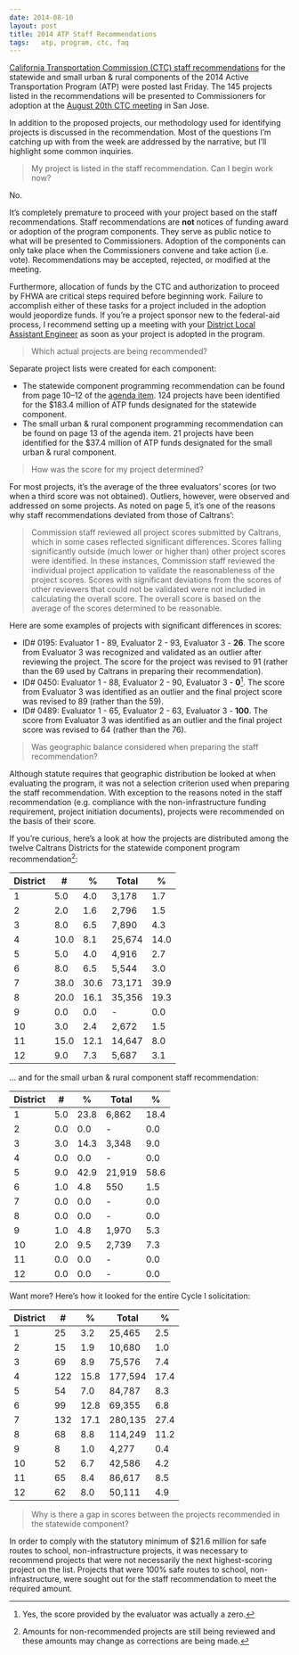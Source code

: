 ```yaml
---
date: 2014-08-10
layout: post
title: 2014 ATP Staff Recommendations
tags:	atp, program, ctc, faq
---
```


[California Transportation Commission (CTC) staff recommendations](http://www.catc.ca.gov/programs/ATP/2014_ATP_Adoption_BI_final.pdf) for the statewide and small urban & rural components of the 2014 Active Transportation Program (ATP) were posted last Friday. The 145 projects listed in the recommendations will be presented to Commissioners for adoption at the [August 20th CTC meeting](http://www.catc.ca.gov/meetings/agenda/2014Agenda/2014_08/000_ETA.pdf) in San Jose.

In addition to the proposed projects, our methodology used for identifying projects is discussed in the recommendation. Most of the questions I’m catching up with from the week are addressed by the narrative, but I’ll highlight some common inquiries.

>My project is listed in the staff recommendation. Can I begin work now?

No.

It’s completely premature to proceed with your project based on the staff recommendations. Staff recommendations are **not** notices of funding award or adoption of the program components. They serve as public notice to what will be presented to Commissioners. Adoption of the components can only take place when the Commissioners convene and take action (i.e. vote). Recommendations may be accepted, rejected, or modified at the meeting.

Furthermore, allocation of funds by the CTC and authorization to proceed by FHWA are critical steps required before beginning work. Failure to accomplish either of these tasks for a project included in the adoption would jeopordize funds. If you’re a project sponsor new to the federal-aid process, I recommend setting up a meeting with your [District Local Assistant Engineer](http://www.dot.ca.gov/hq/LocalPrograms/dlae.htm) as soon as your project is adopted in the program.

>Which actual projects are being recommended?

Separate project lists were created for each component:

* The statewide component programming recommendation can be found from page 10–12 of the [agenda item](http://www.catc.ca.gov/programs/ATP/2014_ATP_Adoption_BI_final.pdf). 124 projects have been identified for the $183.4 million of ATP funds designated for the statewide component.
* The small urban & rural component programming recommendation can be found on page 13 of the agenda item. 21 projects have been identified for the $37.4 million of ATP funds designated for the small urban & rural component.

>How was the score for my project determined?

For most projects, it’s the average of the three evaluators’ scores (or two when a third score was not obtained). Outliers, however, were observed and addressed on some projects. As noted on page 5, it’s one of the reasons why staff recommendations deviated from those of Caltrans’:

> Commission staff reviewed all project scores submitted by Caltrans, which in some cases reflected significant differences. Scores falling significantly outside (much lower or higher than) other project scores were identified. In these instances, Commission staff reviewed the individual project application to validate the reasonableness of the project scores. Scores with significant deviations from the scores of other reviewers that could not be validated were not included in calculating the overall score. The overall score is based on the average of the scores determined to be reasonable.

Here are some examples of projects with significant differences in scores:

* ID# 0195: Evaluator 1 - 89, Evaluator 2 - 93, Evaluator 3 - **26**. The score from Evaluator 3 was recognized and validated as an outlier after reviewing the project. The score for the project was revised to 91 (rather than the 69 used by Caltrans in preparing their recommendation).
* ID# 0450: Evaluator 1 - 88, Evaluator 2 - 90, Evaluator 3 - **0**[^zero]. The score from Evaluator 3 was identified as an outlier and the final project score was revised to 89 (rather than the 59).
* ID# 0489: Evaluator 1 - 65, Evaluator 2 - 63, Evaluator 3 - **100**. The score from Evaluator 3 was identified as an outlier and the final project score was revised to 64 (rather than the 76).

>Was geographic balance considered when preparing the staff recommendation?

Although statute requires that geographic distribution be looked at when evaluating the program, it was not a selection criterion used when preparing the staff recommendation. With exception to the reasons noted in the staff recommendation (e.g. compliance with the non-infrastructure funding requirement, project initiation documents), projects were recommended on the basis of their score.

If you’re curious, here’s a look at how the projects are distributed among the twelve Caltrans Districts for the statewide component program recommendation[^distribution]:

| District | #    | %    | Total  | %    |
|----------|------|------|--------|------|
| 1        | 5.0  | 4.0  | 3,178  | 1.7  |
| 2        | 2.0  | 1.6  | 2,796  | 1.5  |
| 3        | 8.0  | 6.5  | 7,890  | 4.3  |
| 4        | 10.0 | 8.1  | 25,674 | 14.0 |
| 5        | 5.0  | 4.0  | 4,916  | 2.7  |
| 6        | 8.0  | 6.5  | 5,544  | 3.0  |
| 7        | 38.0 | 30.6 | 73,171 | 39.9 |
| 8        | 20.0 | 16.1 | 35,356 | 19.3 |
| 9        | 0.0  | 0.0  | -      | 0.0  |
| 10       | 3.0  | 2.4  | 2,672  | 1.5  |
| 11       | 15.0 | 12.1 | 14,647 | 8.0  |
| 12       | 9.0  | 7.3  | 5,687  | 3.1  |

… and for the small urban & rural component staff recommendation:

| District | #   | %    | Total  | %    |
|----------|-----|------|--------|------|
| 1        | 5.0 | 23.8 | 6,862  | 18.4 |
| 2        | 0.0 | 0.0  | -      | 0.0  |
| 3        | 3.0 | 14.3 | 3,348  | 9.0  |
| 4        | 0.0 | 0.0  | -      | 0.0  |
| 5        | 9.0 | 42.9 | 21,919 | 58.6 |
| 6        | 1.0 | 4.8  | 550    | 1.5  |
| 7        | 0.0 | 0.0  | -      | 0.0  |
| 8        | 0.0 | 0.0  | -      | 0.0  |
| 9        | 1.0 | 4.8  | 1,970  | 5.3  |
| 10       | 2.0 | 9.5  | 2,739  | 7.3  |
| 11       | 0.0 | 0.0  | -      | 0.0  |
| 12       | 0.0 | 0.0  | -      | 0.0  |

Want more? Here’s how it looked for the entire Cycle I solicitation:

| District | #   | %    | Total   | %    |
|----------|-----|------|---------|------|
| 1        | 25  | 3.2  | 25,465  | 2.5  |
| 2        | 15  | 1.9  | 10,680  | 1.0  |
| 3        | 69  | 8.9  | 75,576  | 7.4  |
| 4        | 122 | 15.8 | 177,594 | 17.4 |
| 5        | 54  | 7.0  | 84,787  | 8.3  |
| 6        | 99  | 12.8 | 69,355  | 6.8  |
| 7        | 132 | 17.1 | 280,135 | 27.4 |
| 8        | 68  | 8.8  | 114,249 | 11.2 |
| 9        | 8   | 1.0  | 4,277   | 0.4  |
| 10       | 52  | 6.7  | 42,586  | 4.2  |
| 11       | 65  | 8.4  | 86,617  | 8.5  |
| 12       | 62  | 8.0  | 50,111  | 4.9  |

>Why is there a gap in scores between the projects recommended in the statewide component?

In order to comply with the statutory minimum of $21.6 million for safe routes to school, non-infrastructure projects, it was necessary to recommend projects that were not necessarily the next highest-scoring project on the list. Projects that were 100% safe routes to school, non-infrastructure, were sought out for the staff recommendation to meet the required amount.

[^zero]: Yes, the score provided by the evaluator was actually a zero. 

[^distribution]: Amounts for non-recommended projects are still being reviewed and these amounts may change as corrections are being made.